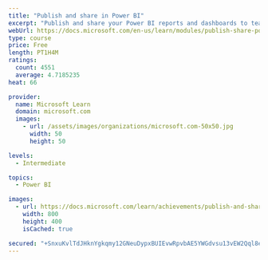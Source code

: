```yaml
---
title: "Publish and share in Power BI"
excerpt: "Publish and share your Power BI reports and dashboards to teammates in your organization or to everyone on the web."
webUrl: https://docs.microsoft.com/en-us/learn/modules/publish-share-power-bi/
type: course
price: Free
length: PT1H4M
ratings:
  count: 4551
  average: 4.7185235
heat: 66

provider:
  name: Microsoft Learn
  domain: microsoft.com
  images:
    - url: /assets/images/organizations/microsoft.com-50x50.jpg
      width: 50
      height: 50

levels:
  - Intermediate

topics:
  - Power BI

images:
  - url: https://docs.microsoft.com/learn/achievements/publish-and-share-with-power-bi-desktop-social.png
    width: 800
    height: 400
    isCached: true

secured: "+SnxuKvlTdJHknYgkqmy12GNeuDypxBUIEvwRpvbAE5YWGdvsu13vEW2Qql8eAzYB5ssGzIXzdBVtf0qDuK9xmpqaN1ppZ1GMHdeF8JWOn6xP1L02P7sp2Arc6aP/CmVzz1JCl8h4D8ySVS8OURZ5sf/uGIa8SoB7/KUi0c9b65+5XsUOIpy1xBIRKgVAyJc2JYVl0rod0Y+ZCFLpr0pLoMQg4AUyIB2u2yCHj8QKW+jRrYeIYE1QUh0hFHSKQpXazYpEFrDiRvY8P7EGyabREwdRSOfhA36FDo9ymkta9aje3cMldUc2pbCd3kfwt5YowinaOOYmfEmtYqKJ994az/EFoYRglBINNhw783wTkDpXx3t6xClNY6MBopUq4MlRONKOLi8TY8GHC8oeqAO5k3/LgpIgalfb1nvuWVmfSg=;eFJj75EGlIh1prtZ74zc/g=="
---
```


